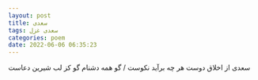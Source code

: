 ```yaml
---
layout: post
title: سعدی
tags: سعدی غزل
categories: poem
date: 2022-06-06 06:35:23
---
```


سعدی از اخلاق دوست هر چه برآید نکوست / گو همه دشنام گو کز لب شیرین دعاست
